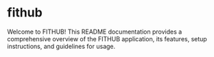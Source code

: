 # fithub

Welcome to FITHUB! This README documentation provides a comprehensive overview of the FITHUB application, its features, setup instructions, and guidelines for usage.
